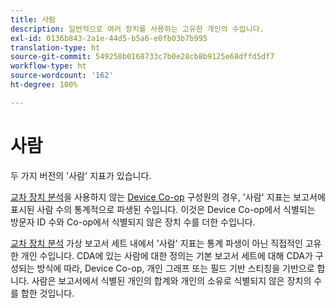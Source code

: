 ```yaml
---
title: 사람
description: 일반적으로 여러 장치를 사용하는 고유한 개인의 수입니다.
exl-id: 0136b843-2a1e-44d5-b5a6-e0fb03b7b995
translation-type: ht
source-git-commit: 549258b0168733c7b0e28cb8b9125e68dffd5df7
workflow-type: ht
source-wordcount: '162'
ht-degree: 100%

---
```


# 사람

두 가지 버전의 &#39;사람&#39; 지표가 있습니다.

[교차 장치 분석](../cda/overview.md)을 사용하지 않는 [Device Co-op](https://docs.adobe.com/content/help/ko-KR/device-co-op/using/data/people.html) 구성원의 경우, &#39;사람&#39; 지표는 보고서에 표시된 사람 수의 통계적으로 파생된 수입니다. 이것은 Device Co-op에서 식별되는 방문자 ID 수와 Co-op에서 식별되지 않은 장치 수를 더한 수입니다.

[교차 장치 분석](../cda/overview.md) 가상 보고서 세트 내에서 &#39;사람&#39; 지표는 통계 파생이 아닌 직접적인 고유한 개인 수입니다. CDA에 있는 사람에 대한 정의는 기본 보고서 세트에 대해 CDA가 구성되는 방식에 따라, Device Co-op, 개인 그래프 또는 필드 기반 스티칭을 기반으로 합니다. 사람은 보고서에서 식별된 개인의 합계와 개인의 소유로 식별되지 않은 장치의 수를 합한 것입니다.
